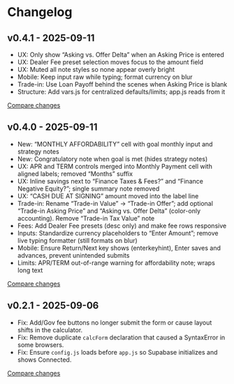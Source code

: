 # Changelog

## v0.4.1 - 2025-09-11
- UX: Only show “Asking vs. Offer Delta” when an Asking Price is entered
- UX: Dealer Fee preset selection moves focus to the amount field
- UX: Muted all note styles so none appear overly bright
- Mobile: Keep input raw while typing; format currency on blur
- Trade-in: Use Loan Payoff behind the scenes when Asking Price is blank
- Structure: Add vars.js for centralized defaults/limits; app.js reads from it

[Compare changes](https://github.com/jbj0005/AutoLoanCalculator/compare/v0.4.0...v0.4.1)

## v0.4.0 - 2025-09-11
- New: “MONTHLY AFFORDABILITY” cell with goal monthly input and strategy notes
- New: Congratulatory note when goal is met (hides strategy notes)
- UX: APR and TERM controls merged into Monthly Payment cell with aligned labels; removed “Months” suffix
- UX: Inline savings next to “Finance Taxes & Fees?” and “Finance Negative Equity?”; single summary note removed
- UX: “CASH DUE AT SIGNING” amount moved into the label line
- Trade-in: Rename “Trade-in Value” → “Trade-in Offer”; add optional “Trade-in Asking Price” and “Asking vs. Offer Delta” (color-only accounting). Remove “Trade-in Tax Value” note
- Fees: Add Dealer Fee presets (desc only) and make fee rows responsive
- Inputs: Standardize currency placeholders to “Enter Amount”; remove live typing formatter (still formats on blur)
- Mobile: Ensure Return/Next key shows (enterkeyhint), Enter saves and advances, prevent unintended submits
- Limits: APR/TERM out-of-range warning for affordability note; wraps long text

[Compare changes](https://github.com/jbj0005/AutoLoanCalculator/compare/v0.2.1...v0.4.0)

## v0.2.1 - 2025-09-06
- Fix: Add/Gov fee buttons no longer submit the form or cause layout shifts in the calculator.
- Fix: Remove duplicate `calcForm` declaration that caused a SyntaxError in some browsers.
- Fix: Ensure `config.js` loads before `app.js` so Supabase initializes and shows Connected.

[Compare changes](https://github.com/jbj0005/AutoLoanCalculator/compare/v0.2.0...v0.2.1)
